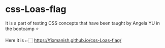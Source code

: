 # css-Loas-flag
It is a part of testing CSS concepts that have been taught by Angela YU in the bootcamp ⭐

Here it is 👉🏻 https://fixmanish.github.io/css-Loas-flag/

